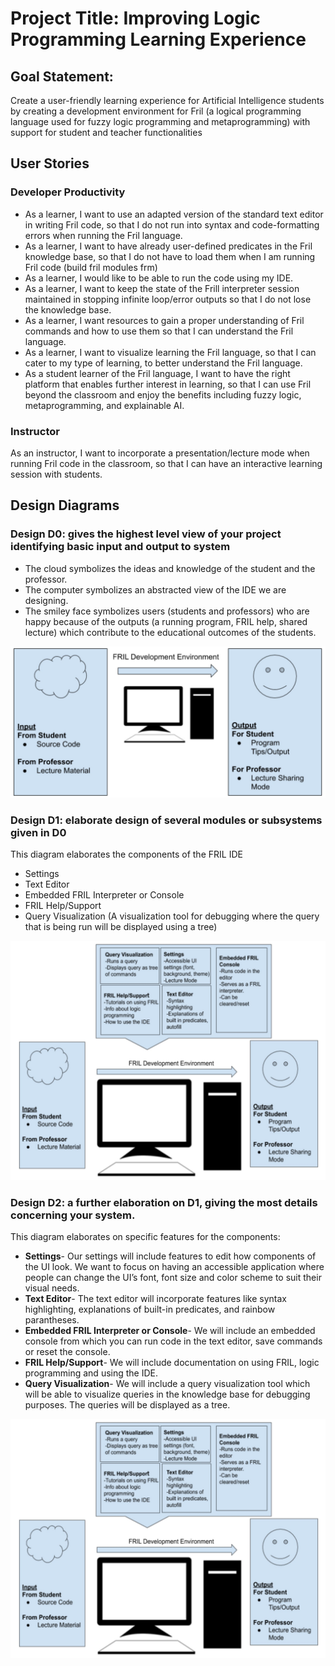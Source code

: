 # Project Title: Improving Logic Programming Learning Experience
## Goal Statement: 
Create a user-friendly learning experience for Artificial Intelligence students by creating a development environment for Fril (a logical programming language used for fuzzy logic programming and metaprogramming) with support for student and teacher functionalities

## User Stories

### Developer Productivity
* As a learner, I want to use an adapted version of the standard text editor in writing Fril code, so that I do not run into syntax and code-formatting errors when running the Fril language.
* As a learner, I want to have already user-defined predicates in the Fril knowledge base, so that I do not have to load them when I am running Fril code (build fril modules frm)
* As a learner, I would like to be able to run the code using my IDE.
* As a learner, I want to keep the state of the Frill interpreter session maintained in stopping infinite loop/error outputs so that I do not lose the knowledge base.
* As a learner, I want resources to gain a proper understanding of Fril commands and how to use them so that I can understand the Fril language.
* As a learner, I want to visualize learning the Fril language, so that I can cater to my type of learning, to better understand the Fril language.
* As a student learner of the Fril language, I want to have the right platform that enables further interest in learning, so that I can use Fril beyond the classroom and enjoy the benefits including fuzzy logic, metaprogramming, and explainable AI.

### Instructor
As an instructor, I want to incorporate a presentation/lecture mode when running Fril code in the classroom, so that I can have an interactive learning session with students.

## Design Diagrams
### Design D0: gives the highest level view of your project identifying basic input and output to system

* The cloud symbolizes the ideas and knowledge of the student and the professor.
* The computer symbolizes an abstracted view of the IDE we are designing.
* The smiley face symbolizes users (students and professors) who are happy because of the outputs (a running program, FRIL help, shared lecture) which contribute to the educational outcomes of the students.

![Alt text](images/Diagram0.jpg?raw=true "Diagram0")


### Design D1: elaborate design of several modules or subsystems given in D0

This diagram elaborates the components of the FRIL IDE 
* Settings
* Text Editor
* Embedded FRIL Interpreter or Console
* FRIL Help/Support
* Query Visualization (A visualization tool for debugging where the query that is being run will be displayed using a tree)

![Alt text](images/Diagram2.jpg?raw=true "Diagram1")

### Design D2: a further elaboration on D1, giving the most details concerning your system.
This diagram elaborates on specific features for the components:
* **Settings**- Our settings will include features to edit how components of the UI look. We want to focus on having an accessible application where people can change the UI’s font, font size and color scheme to suit their visual needs.
* **Text Editor**- The text editor will incorporate features like syntax highlighting, explanations of built-in predicates, and rainbow parantheses.
* **Embedded FRIL Interpreter or Console**- We will include an embedded console from which you can run code in the text editor, save commands or reset the console.
* **FRIL Help/Support**- We will include documentation on using FRIL, logic programming and using the IDE.
* **Query Visualization**- We will include a query visualization tool which will be able to visualize queries in the knowledge base for debugging purposes. The queries will be displayed as a tree.

![Alt text](images/Diagram2.jpg?raw=true "Diagram2")
